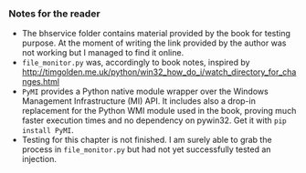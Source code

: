 ### Notes for the reader
- The bhservice folder contains material provided by the book for testing purpose. At the moment of writing the link provided by the author was not working but I managed to find it online.
- `file_monitor.py` was, accordingly to book notes, inspired by http://timgolden.me.uk/python/win32_how_do_i/watch_directory_for_changes.html
- `PyMI` provides a Python native module wrapper over the Windows Management Infrastructure (MI) API. It includes also a drop-in replacement for the Python WMI module used in the book, proving much faster execution times and no dependency on pywin32. Get it with `pip install PyMI`.
- Testing for this chapter is not finished. I am surely able to grab the process in `file_monitor.py` but had not yet successfully tested an injection. 
